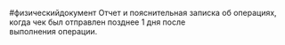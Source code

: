#физическийдокумент 
Отчет и пояснительная записка об операциях, когда чек был отправлен позднее 1 дня после  
выполнения операции.